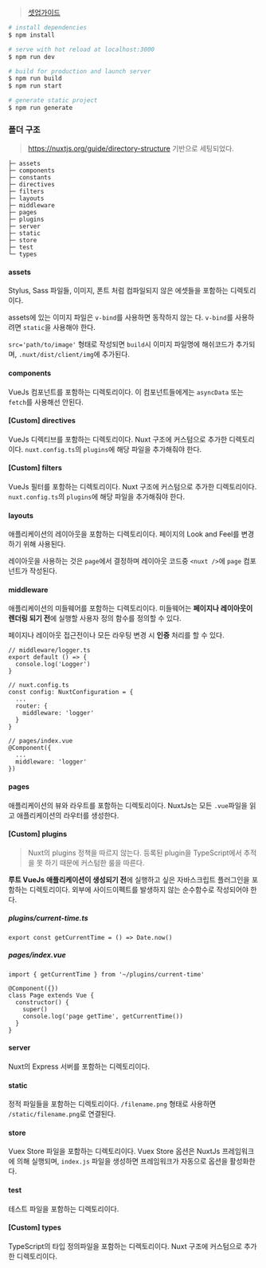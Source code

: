 > [셋업가이드](https://github.com/ChoDragon9/posts/wiki/프레임워크n라이브러리#nuxt)

``` bash
# install dependencies
$ npm install

# serve with hot reload at localhost:3000
$ npm run dev

# build for production and launch server
$ npm run build
$ npm run start

# generate static project
$ npm run generate
```

### 폴더 구조
> https://nuxtjs.org/guide/directory-structure 기반으로 세팅되었다.

```
├─ assets
├─ components
├─ constants
├─ directives
├─ filters
├─ layouts
├─ middleware
├─ pages
├─ plugins
├─ server
├─ static
├─ store
├─ test
└─ types
```
#### assets
Stylus, Sass 파일들, 이미지, 폰트 처럼 컴파일되지 않은 에셋들을 포함하는 디렉토리이다.

assets에 있는 이미지 파일은 `v-bind`를 사용하면 동작하지 않는 다. `v-bind`를 사용하려면 `static`을 사용해야 한다.

`src='path/to/image'` 형태로 작성되면 `build`시 이미지 파일명에 해쉬코드가 추가되며, `.nuxt/dist/client/img`에 추가된다.

#### components
VueJs 컴포넌트를 포함하는 디렉토리이다. 이 컴포넌트들에게는 `asyncData` 또는 `fetch`를 사용해선 안된다.

#### [Custom] directives
VueJs 디렉티브를 포함하는 디렉토리이다. Nuxt 구조에 커스텀으로 추가한 디렉토리이다. `nuxt.config.ts`의 `plugins`에 해당 파일을 추가해줘야 한다.

#### [Custom] filters
VueJs 필터를 포함하는 디렉토리이다. Nuxt 구조에 커스텀으로 추가한 디렉토리이다. `nuxt.config.ts`의 `plugins`에 해당 파일을 추가해줘야 한다.

#### layouts
애플리케이션의 레이아웃을 포함하는 디렉토리이다. 페이지의 Look and Feel를 변경하기 위해 사용된다.

레이아웃을 사용하는 것은 `page`에서 결정하며 레이아웃 코드중 `<nuxt />`에 `page` 컴포넌트가 작성된다.

#### middleware
애플리케이션의 미들웨어를 포함하는 디렉토리이다. 미들웨어는 **페이지나 레이아웃이 렌더링 되기 전**에 실행할 사용자 정의 함수를 정의할 수 있다.

페이지나 레이아웃 접근전이나 모든 라우팅 변경 시 **인증** 처리를 할 수 있다.

```
// middleware/logger.ts
export default () => {
  console.log('Logger')
}
```

```
// nuxt.config.ts
const config: NuxtConfiguration = {
  ...
  router: {
    middleware: 'logger'
  }
}
```

```
// pages/index.vue
@Component({
  ...
  middleware: 'logger'
})
```

#### pages
애플리케이션의 뷰와 라우트를 포함하는 디렉토리이다. NuxtJs는 모든 `.vue`파일을 읽고 애플리케이션의 라우터를 생성한다.

#### [Custom] plugins
> Nuxt의 plugins 정책을 따르지 않는다. 등록된 plugin을 TypeScript에서 추적을 못 하기 때문에 커스텀한 룰을 따른다. 

**루트 VueJs 애플리케이션이 생성되기 전**에 실행하고 싶은 자바스크립트 플러그인을 포함하는 디렉토리이다.
외부에 사이드이펙트를 발생하지 않는 순수함수로 작성되어야 한다.

##### plugins/current-time.ts
```
export const getCurrentTime = () => Date.now()
```

##### pages/index.vue
```
import { getCurrentTime } from '~/plugins/current-time'

@Component({})
class Page extends Vue {
  constructor() {
    super()
    console.log('page getTime', getCurrentTime())
  }
}
```

#### server
Nuxt의 Express 서버를 포함하는 디렉토리이다.

#### static
정적 파일들을 포함하는 디렉토리이다. `/filename.png` 형태로 사용하면 `/static/filename.png`로 연결된다.

#### store
Vuex Store 파일을 포함하는 디렉토리이다. Vuex Store 옵션은 NuxtJs 프레임워크에 의해 실행되며, `index.js` 파일을 생성하면 프레임워크가 자동으로 옵션을 활성화한다.

#### test
테스트 파일을 포함하는 디렉토리이다.

#### [Custom] types
TypeScript의 타입 정의파일을 포함하는 디렉토리이다. Nuxt 구조에 커스텀으로 추가한 디렉토리이다.
